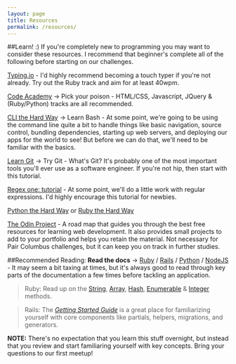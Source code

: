 ```yaml
---
layout: page
title: Resources
permalink: /resources/
---
```


##Learn! :)
If you're completely new to programming you may want to consider these resources. I recommend that beginner's complete all of the following before starting on our challenges. 

[Typing.io](https://typing.io/) - I'd highly recommend becoming a touch typer if you're not already. Try out the Ruby track and aim for at least 40wpm.

[Code Academy](http://www.codecademy.com/learn) -> Pick your poison - HTML/CSS, Javascript, JQuery & (Ruby/Python) tracks are all recommended.

[CLI the Hard Way](http://cli.learncodethehardway.org/book/) -> Learn Bash - At some point, we're going to be using the command line quite a bit to handle things like basic navigation, source control, bundling dependencies, starting up web servers, and deploying our apps for the world to see! But before we can do that, we'll need to be familiar with the basics.

[Learn Git](https://try.github.io/levels/1/challenges/1) -> Try Git - What's Git? It's probably one of the most important tools you'll ever use as a software engineer. If you're not hip, then start with this tutorial.

[Regex one: tutorial](http://regexone.com/) - At some point, we'll do a little work with regular expressions. I'd highly encourage this tutorial for newbies.

[Python the Hard Way](http://learnpythonthehardway.org/book/) or [Ruby the Hard Way](http://learnrubythehardway.org/book/)

[The Odin Project](http://theodinproject.com/) - A road map that guides you through the best free resources for learning web development. It also provides small projects to add to your portfolio and helps you retain the material. Not necessary for Pair Columbus challenges, but it can keep you on track in further studies.

##Recommended Reading:
__Read the docs__ -> [Ruby](http://ruby-doc.org/) / [Rails](http://guides.rubyonrails.org/) / [Python](https://docs.python.org/2/) / [NodeJS](http://nodejs.org/api/) - It may seem a bit taxing at times, but it's always good to read through key parts of the documentation a few times before tackling an application. 

> Ruby: Read up on the [String](http://ruby-doc.org/core-2.1.2/String.html), [Array](http://ruby-doc.org/core-2.1.2/Array.html), [Hash](http://ruby-doc.org/core-2.1.2/Hash.html), [Enumerable](http://ruby-doc.org/core-2.1.2/Enumerable.html) & [Integer](http://ruby-doc.org/core-2.1.2/Integer.html) methods.

> Rails: The [_Getting Started Guide_](http://guides.rubyonrails.org/getting_started.html) is a great place for familiarizing yourself with core components like partials, helpers, migrations, and generators.

__NOTE:__ There's no expectation that you learn this stuff overnight, but instead that you review and start familiaring yourself with key concepts. Bring your questions to our first meetup!
